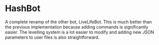 # HashBot
A complete revamp of the other bot, LiveLifeBot. 
This is much better than the previous implementation because adding commands is significantly easier.
The levelling system is a lot easier to modify and adding new JSON parameters to user files is also straightforward.
